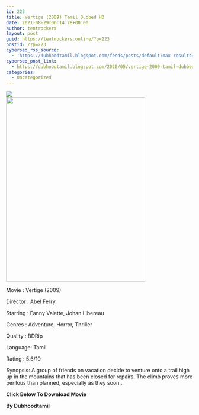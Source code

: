 ```yaml
---
id: 223
title: Vertige (2009) Tamil Dubbed HD
date: 2021-08-29T06:14:28+00:00
author: tentrockers
layout: post
guid: https://tentrockers.online/?p=223
postid: /?p=223
cyberseo_rss_source:
  - 'https://dubhoodtamil.blogspot.com/feeds/posts/default?max-results=150&start-index=301'
cyberseo_post_link:
  - https://dubhoodtamil.blogspot.com/2020/05/vertige-2009-tamil-dubbed-hd.html
categories:
  - Uncategorized
---
```

<div class="media_block">
  <img src="https://1.bp.blogspot.com/-kpD1x_i9VLI/XrUgLn_A-OI/AAAAAAAABGA/JJGTI5F1NW8w_h3z-ZafKH939FXC3-EugCNcBGAsYHQ/s72-w375-h500-c/unnamed.jpg" class="media_thumbnail" />
</div>

<div class="separator">
  <a href="https://1.bp.blogspot.com/-kpD1x_i9VLI/XrUgLn_A-OI/AAAAAAAABGA/JJGTI5F1NW8w_h3z-ZafKH939FXC3-EugCNcBGAsYHQ/s1600/unnamed.jpg"><img loading="lazy" border="0" data-original-height="512" data-original-width="385" height="500" src="https://1.bp.blogspot.com/-kpD1x_i9VLI/XrUgLn_A-OI/AAAAAAAABGA/JJGTI5F1NW8w_h3z-ZafKH939FXC3-EugCNcBGAsYHQ/w375-h500/unnamed.jpg" width="375" /></a>
</div>

Movie	<span></span>:	<span></span>Vertige (2009)&nbsp;

Director	<span></span>:	<span></span>Abel Ferry&nbsp;

Starring	<span></span>:	<span></span>Fanny Valette, Johan Libereau&nbsp;

Genres	<span></span>:	<span></span>Adventure, Horror, Thriller&nbsp;

Quality	<span></span>:	<span></span>BDRip&nbsp;

Language:	<span></span>Tamil&nbsp;

Rating	<span></span>:	<span></span>5.6/10

Synopsis: A group of friends on vacation decide to venture onto a trail high up in the mountains that has been closed for repairs. The climb proves more perilous than planned, especially as they soon&#8230;

<span><b>Click Below To Download Movie</b></span>

**By Dubhoodtamil**

<span><br /></span>